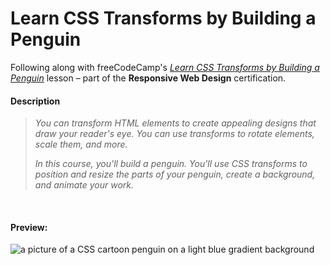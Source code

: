 # Learn CSS Transforms by Building a Penguin

Following along with freeCodeCamp's _[Learn CSS Transforms by Building a Penguin](https://www.freecodecamp.org/learn/2022/responsive-web-design/#learn-css-transforms-by-building-a-penguin)_ lesson – part of the **Responsive Web Design** certification.

#### Description

> _You can transform HTML elements to create appealing designs that draw your reader's eye. You can use transforms to rotate elements, scale them, and more._
>
> _In this course, you'll build a penguin. You'll use CSS transforms to position and resize the parts of your penguin, create a background, and animate your work._

<br />

#### Preview:

<img src="https://i.imgur.com/CQdjnV6.png" alt="a picture of a CSS cartoon penguin on a light blue gradient background" />